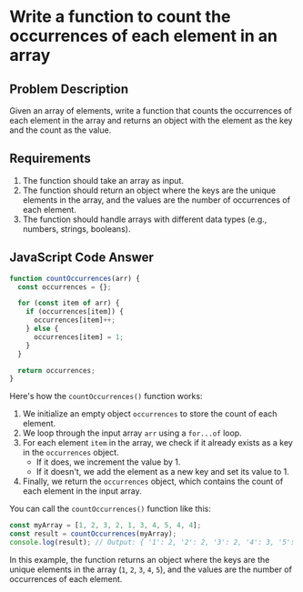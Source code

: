 # Write a function to count the occurrences of each element in an array

## Problem Description

Given an array of elements, write a function that counts the occurrences of each element in the array and returns an object with the element as the key and the count as the value.

## Requirements

1. The function should take an array as input.
2. The function should return an object where the keys are the unique elements in the array, and the values are the number of occurrences of each element.
3. The function should handle arrays with different data types (e.g., numbers, strings, booleans).

## JavaScript Code Answer

```javascript
function countOccurrences(arr) {
  const occurrences = {};

  for (const item of arr) {
    if (occurrences[item]) {
      occurrences[item]++;
    } else {
      occurrences[item] = 1;
    }
  }

  return occurrences;
}
```

Here's how the `countOccurrences()` function works:

1. We initialize an empty object `occurrences` to store the count of each element.
2. We loop through the input array `arr` using a `for...of` loop.
3. For each element `item` in the array, we check if it already exists as a key in the `occurrences` object.
   - If it does, we increment the value by 1.
   - If it doesn't, we add the element as a new key and set its value to 1.
4. Finally, we return the `occurrences` object, which contains the count of each element in the input array.

You can call the `countOccurrences()` function like this:

```javascript
const myArray = [1, 2, 3, 2, 1, 3, 4, 5, 4, 4];
const result = countOccurrences(myArray);
console.log(result); // Output: { '1': 2, '2': 2, '3': 2, '4': 3, '5': 1 }
```

In this example, the function returns an object where the keys are the unique elements in the array (`1`, `2`, `3`, `4`, `5`), and the values are the number of occurrences of each element.